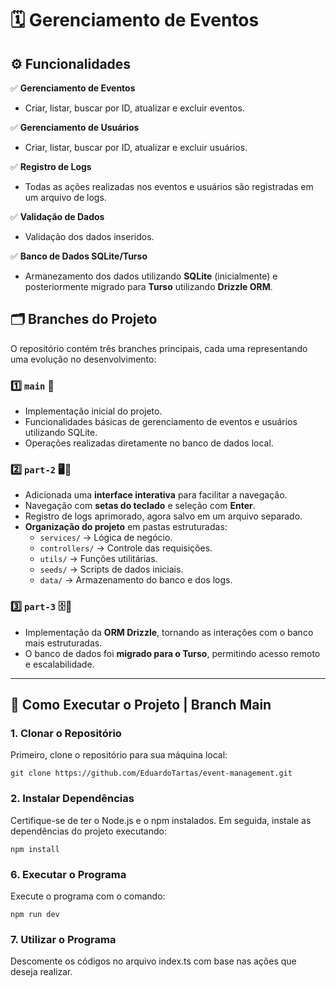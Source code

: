 # 🗓️ Gerenciamento de Eventos

## ⚙️ Funcionalidades 

✅ **Gerenciamento de Eventos**  
- Criar, listar, buscar por ID, atualizar e excluir eventos.  

✅ **Gerenciamento de Usuários**  
- Criar, listar, buscar por ID, atualizar e excluir usuários.  

✅ **Registro de Logs**  
- Todas as ações realizadas nos eventos e usuários são registradas em um arquivo de logs.  

✅ **Validação de Dados**  
- Validação dos dados inseridos.  

✅ **Banco de Dados SQLite/Turso**  
- Armanezamento dos dados utilizando **SQLite** (inicialmente) e posteriormente migrado para **Turso** utilizando **Drizzle ORM**.  

## 🗂️ Branches do Projeto  

O repositório contém três branches principais, cada uma representando uma evolução no desenvolvimento:  

### 1️⃣ `main` 📂  
- Implementação inicial do projeto.  
- Funcionalidades básicas de gerenciamento de eventos e usuários utilizando SQLite.  
- Operações realizadas diretamente no banco de dados local.  

### 2️⃣ `part-2` 🖥️📜  
- Adicionada uma **interface interativa** para facilitar a navegação.  
- Navegação com **setas do teclado** e seleção com **Enter**.  
- Registro de logs aprimorado, agora salvo em um arquivo separado.  
- **Organização do projeto** em pastas estruturadas:  
  - `services/` → Lógica de negócio.  
  - `controllers/` → Controle das requisições.  
  - `utils/` → Funções utilitárias.  
  - `seeds/` → Scripts de dados iniciais.  
  - `data/` → Armazenamento do banco e dos logs.  

### 3️⃣ `part-3` 🗄️🚀  
- Implementação da **ORM Drizzle**, tornando as interações com o banco mais estruturadas.  
- O banco de dados foi **migrado para o Turso**, permitindo acesso remoto e escalabilidade.  

---
## 🚀 Como Executar o Projeto | Branch Main

### 1. Clonar o Repositório

Primeiro, clone o repositório para sua máquina local:

  ```
  git clone https://github.com/EduardoTartas/event-management.git
  ```
### 2. Instalar Dependências
Certifique-se de ter o Node.js e o npm instalados. Em seguida, instale as dependências do projeto executando:

  ```
  npm install
  ```

### 6. Executar o Programa
Execute o programa com o comando:

```
npm run dev
```

### 7. Utilizar o Programa
Descomente os códigos no arquivo index.ts com base nas ações que deseja realizar.
